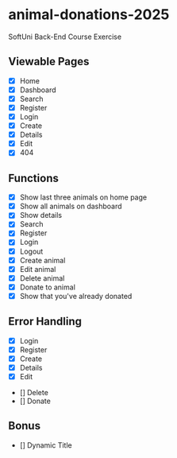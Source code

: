 # animal-donations-2025
SoftUni Back-End Course Exercise

## Viewable Pages
- [x] Home
- [x] Dashboard
- [x] Search
- [x] Register
- [x] Login
- [x] Create
- [x] Details
- [x] Edit
- [x] 404

## Functions
- [x] Show last three animals on home page
- [x] Show all animals on dashboard
- [x] Show details
- [x] Search
- [x] Register
- [x] Login
- [x] Logout
- [x] Create animal
- [x] Edit animal
- [x] Delete animal
- [x] Donate to animal
- [x] Show that you've already donated

## Error Handling
 - [x] Login
 - [x] Register
 - [x] Create
 - [x] Details
 - [x] Edit
 - [] Delete
 - [] Donate

## Bonus
- [] Dynamic Title